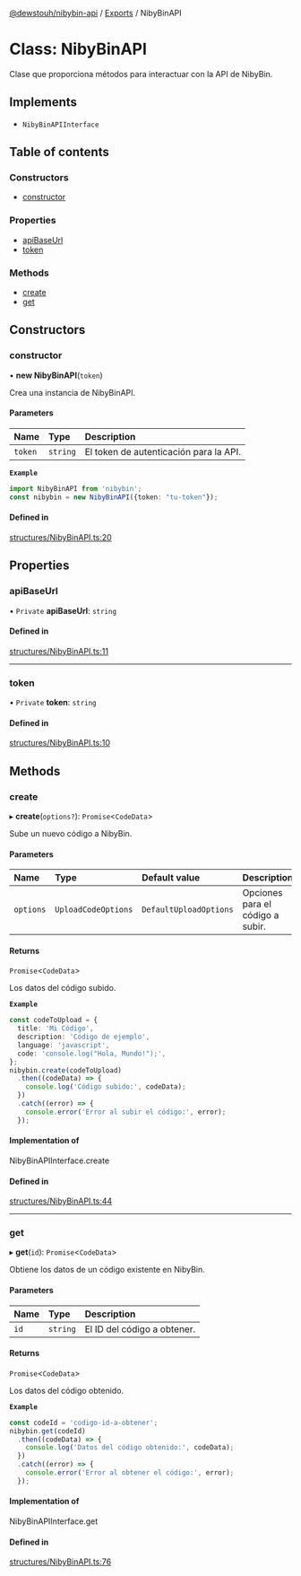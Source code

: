 [@dewstouh/nibybin-api](../README.md) / [Exports](../modules.md) / NibyBinAPI

# Class: NibyBinAPI

Clase que proporciona métodos para interactuar con la API de NibyBin.

## Implements

- `NibyBinAPIInterface`

## Table of contents

### Constructors

- [constructor](NibyBinAPI.md#constructor)

### Properties

- [apiBaseUrl](NibyBinAPI.md#apibaseurl)
- [token](NibyBinAPI.md#token)

### Methods

- [create](NibyBinAPI.md#create)
- [get](NibyBinAPI.md#get)

## Constructors

### constructor

• **new NibyBinAPI**(`token`)

Crea una instancia de NibyBinAPI.

#### Parameters

| Name | Type | Description |
| :------ | :------ | :------ |
| `token` | `string` | El token de autenticación para la API. |

**`Example`**

```ts
import NibyBinAPI from 'nibybin';
const nibybin = new NibyBinAPI({token: "tu-token"});
```

#### Defined in

[structures/NibyBinAPI.ts:20](https://github.com/El-Mundo-de-Niby/nibybin-api/blob/6b98ad0/src/structures/NibyBinAPI.ts#L20)

## Properties

### apiBaseUrl

• `Private` **apiBaseUrl**: `string`

#### Defined in

[structures/NibyBinAPI.ts:11](https://github.com/El-Mundo-de-Niby/nibybin-api/blob/6b98ad0/src/structures/NibyBinAPI.ts#L11)

___

### token

• `Private` **token**: `string`

#### Defined in

[structures/NibyBinAPI.ts:10](https://github.com/El-Mundo-de-Niby/nibybin-api/blob/6b98ad0/src/structures/NibyBinAPI.ts#L10)

## Methods

### create

▸ **create**(`options?`): `Promise`<`CodeData`\>

Sube un nuevo código a NibyBin.

#### Parameters

| Name | Type | Default value | Description |
| :------ | :------ | :------ | :------ |
| `options` | `UploadCodeOptions` | `DefaultUploadOptions` | Opciones para el código a subir. |

#### Returns

`Promise`<`CodeData`\>

Los datos del código subido.

**`Example`**

```ts
const codeToUpload = {
  title: 'Mi Código',
  description: 'Código de ejemplo',
  language: 'javascript',
  code: 'console.log("Hola, Mundo!");',
};
nibybin.create(codeToUpload)
  .then((codeData) => {
    console.log('Código subido:', codeData);
  })
  .catch((error) => {
    console.error('Error al subir el código:', error);
  });
```

#### Implementation of

NibyBinAPIInterface.create

#### Defined in

[structures/NibyBinAPI.ts:44](https://github.com/El-Mundo-de-Niby/nibybin-api/blob/6b98ad0/src/structures/NibyBinAPI.ts#L44)

___

### get

▸ **get**(`id`): `Promise`<`CodeData`\>

Obtiene los datos de un código existente en NibyBin.

#### Parameters

| Name | Type | Description |
| :------ | :------ | :------ |
| `id` | `string` | El ID del código a obtener. |

#### Returns

`Promise`<`CodeData`\>

Los datos del código obtenido.

**`Example`**

```ts
const codeId = 'codigo-id-a-obtener';
nibybin.get(codeId)
  .then((codeData) => {
    console.log('Datos del código obtenido:', codeData);
  })
  .catch((error) => {
    console.error('Error al obtener el código:', error);
  });
```

#### Implementation of

NibyBinAPIInterface.get

#### Defined in

[structures/NibyBinAPI.ts:76](https://github.com/El-Mundo-de-Niby/nibybin-api/blob/6b98ad0/src/structures/NibyBinAPI.ts#L76)
